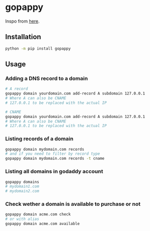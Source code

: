 # gopappy

Inspo from [here](https://github.com/gamikun/gopapi).

## Installation
```bash
python -m pip install gopappy
```

## Usage

### Adding a DNS record to a domain
```bash
# A record
gopappy domain yourdomain.com add-record A subdomain 127.0.0.1
# Where A can also be CNAME
# 127.0.0.1 to be replaced with the actual IP

# CNAME
gopappy domain yourdomain.com add-record A subdomain 127.0.0.1
# Where A can also be CNAME
# 127.0.0.1 to be replaced with the actual IP
```
### Listing records of a domain
```bash
gopappy domain mydomain.com records
# and if you need to filter by record type
gopappy domain mydomain.com records -t cname
```

### Listing all domains in godaddy account
```bash
gopappy domains
# mydomain1.com
# mydomain2.com
```

### Check wether a domain is available to purchase or not
```bash
gopappy domain acme.com check
# or with alias
gopappy domain acme.com available
```
